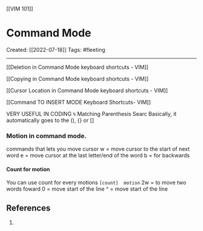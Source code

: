 [[VIM 101]]

# Command Mode
Created:  [[2022-07-18]]
Tags: #fleeting 

---

[[Deletion in Command Mode keyboard shortcuts - VIM]]

[[Copying in Command Mode keyboard shortcuts - VIM]]

[[Cursor Location in Command Mode keyboard shortcuts - VIM]] 

[[Command TO INSERT MODE Keyboard Shortcuts- VIM]]






VERY USEFUL IN CODING
`%`
Matching Parenthesis Searc
Basically, it automatically goes to the (), {} or []

### Motion in command mode.
commands that lets you move cursor
w = move cursor to the start of next word
e = move cursor at the last letter/end of the word
b = for backwards

#### Count for motion 
You can use count for every motions
`[count]  motion`
2w = to move two words foward
0 = move start of the line 
^ = move start of the line












## References
1. 